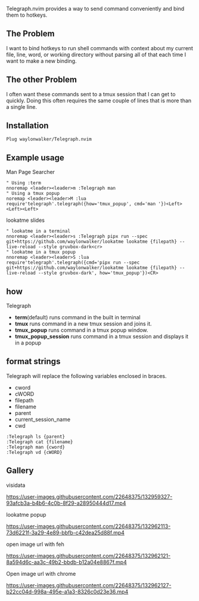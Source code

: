 Telegraph.nvim provides a way to send command conveniently and bind them to hotkeys.

## The Problem

I want to bind hotkeys to run shell commands with context about my current
file, line, word, or working directory without parsing all of that each time I
want to make a new binding.

## The other Problem

I often want these commands sent to a tmux session that I can get to quickly.
Doing this often requires the same couple of lines that is more than a single
line.


## Installation

``` vim
Plug waylonwalker/Telegraph.nvim
```

## Example usage

Man Page Searcher

``` vim
" Using :term
nnoremap <leader><leader>m :Telegraph man
" Using a tmux popup
noremap <leader><leader>M :lua require'telegraph'.telegraph({how='tmux_popup', cmd='man '})<Left><Left><Left>
```

lookatme slides

```
" lookatme in a terminal
nnoremap <leader><leader>s :Telegraph pipx run --spec git+https://github.com/waylonwalker/lookatme lookatme {filepath} --live-reload --style gruvbox-dark<cr>
" lookatme in a tmux popup
nnoremap <leader><leader>S :lua require'telegraph'.telegraph({cmd='pipx run --spec git+https://github.com/waylonwalker/lookatme lookatme {filepath} --live-reload --style gruvbox-dark', how='tmux_popup'})<CR>
```


## how

Telegraph 

* **term**(default) runs command in the built in terminal
* **tmux** runs command in a new tmux session and joins it.
* **tmux_popup** runs command in a tmux popup window.
* **tmux_popup_session** runs command in a tmux session and displays it in a popup

## format strings

Telegraph will replace the following variables enclosed in braces.

* cword
* cWORD
* filepath
* filename
* parent
* current_session_name
* cwd


```
:Telegraph ls {parent}
:Telegraph cat {filename}
:Telegraph man {cword}
:Telegraph vd {cWORD}
```


## Gallery


visidata

https://user-images.githubusercontent.com/22648375/132959327-93afcb3a-b4b6-4c0b-8f29-a28950444d17.mp4

lookatme popup

https://user-images.githubusercontent.com/22648375/132962113-73d6221f-3a29-4e89-bbfb-c42dea25d88f.mp4

open image url with feh

https://user-images.githubusercontent.com/22648375/132962121-8a594d6c-aa3c-49b2-bbdb-b12a04e8867f.mp4

Open image url with chrome

https://user-images.githubusercontent.com/22648375/132962127-b22cc04d-998a-495e-a1a3-8326c0d23e36.mp4


